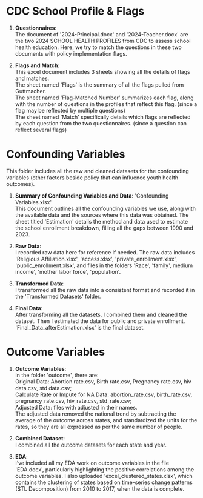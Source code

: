 # CDC School Profile & Flags  
  
1. **Questionnaires**:    
The document of '2024-Principal.docx' and '2024-Teacher.docx' are the two 2024 SCHOOL HEALTH PROFILES from CDC to assess school health education. Here, we try to match the questions in these two documents with policy implementation flags.

2. **Flags and Match**:    
This excel document includes 3 sheets showing all the details of flags and matches.    
The sheet named 'Flags' is the summary of all the flags pulled from Guttmacher.     
The sheet named 'Flag-Matched Number' summarizes each flag, along with the number of questions in the profiles that reflect this flag. (since a flag may be reflected by multiple questions)     
The sheet named 'Match' specifically details which flags are reflected by each question from the two questionnaires. (since a question can reflect several flags)       
  
    
# Confounding Variables
This folder includes all the raw and cleaned datasets for the confounding variables (other factors beside policy that can influence youth health outcomes).

1. **Summary of Confounding Variables and Data**: 'Confounding Variables.xlsx'     
This document outlines all the confounding variables we use, along with the available data and the sources where this data was obtained.
The sheet titled 'Estimation' details the method and data used to estimate the school enrollment breakdown, filling all the gaps between 1990 and 2023.

2. **Raw Data**:     
I recorded raw data here for reference if needed. The raw data includes 'Religious Affiliation.xlsx', 'access.xlsx', 'private_enrollment.xlsx', 'public_enrollment.xlsx', and files in the folders 'Race', 'family', medium income', 'mother labor force', 'population'.

3. **Transformed Data**:     
I transformed all the raw data into a consistent format and recorded it in the 'Transformed Datasets' folder.

4. **Final Data**:     
After transforming all the datasets, I combined them and cleaned the dataset. Then I estimated the data for public and private enrollment. 'Final_Data_afterEstimation.xlsx' is the final dataset.  
  
    
# Outcome Variables  

1. **Outcome Variables**:     
In the folder 'outcome', there are:    
Original Data: Abortion rate.csv, Birth rate.csv, Pregnancy rate.csv, hiv data.csv, std data.csv;      
Calculate Rate or Impute for NA Data: abortion_rate.csv, birth_rate.csv, pregnancy_rate.csv, hiv_rate.csv, std_rate.csv;     
Adjusted Data: files with adjusted in their names.      
The adjusted data removed the national trend by subtracting the average of the outcome across states, and standardized the units for the rates, so they are all expressed as per the same number of people.

2. **Combined Dataset**:    
I combined all the outcome datasets for each state and year.

3. **EDA**:    
I’ve included all my EDA work on outcome variables in the file 'EDA.docx', particularly highlighting the positive correlations among the outcome variables. I also uploaded 'excel_clustered_states.xlsx', which contains the clustering of states based on time-series change patterns (STL Decomposition) from 2010 to 2017, when the data is complete.


